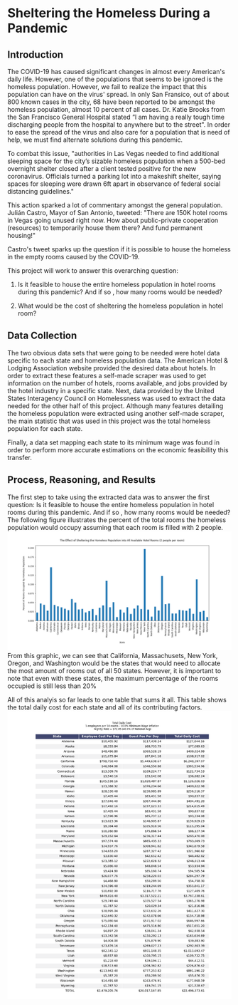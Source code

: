 # Sheltering the Homeless During a Pandemic

## Introduction

The COVID-19 has caused significant changes in almost every American's daily life. However, one of the populations
that seems to be ignored is the homeless population. However, we fail to realize the impact that this population can
have on the virus' spread. In only San Fransico, out of about 800 known cases in the city, 68 have been reported to be 
amongst the homeless population, almost 10 percent of all cases.  Dr. Katie Brooks from the San Francisco General 
Hospital stated “I am having a really tough time discharging people from the hospital to anywhere but to the street". 
In order to ease the spread of the virus and also care for a population that is need of help, we must find alternate 
solutions during this pandemic.

To combat this issue, "authorities in Las Vegas needed to find additional sleeping space for the city’s sizable homeless 
population when a 500-bed overnight shelter closed after a client tested positive for the new coronavirus. Officials 
turned a parking lot into a makeshift shelter, saying spaces for sleeping were drawn 6ft apart in observance of federal 
social distancing guidelines."

This action sparked a lot of commentary amongst the general population. Julián Castro, Mayor of San Antonio, tweeted: 
"There are 150K hotel rooms in Vegas going unused right now. How about public-private cooperation (resources) to 
temporarily house them there? And fund permanent housing!"

Castro's tweet sparks up the question if it is possible to house the homeless in the empty rooms caused by the COVID-19. 

This project will work to answer this overarching question:

1. Is it feasible to house the entire homeless population in hotel rooms during this pandemic? And if so , how many rooms 
would be needed?

2. What would be the cost of sheltering the homeless population in hotel room?


## Data Collection

The two obvious data sets that were going to be needed were hotel data specific to each state and homeless population 
data. The American Hotel & Lodging Association website provided the desired data about hotels. In order to extract these
features a self-made scraper was used to get information on the number of hotels, rooms available, and jobs provided by 
the hotel industry in a specific state. Next, data provided by the United States Interagency Council on Homelessness
was used to extract the data needed for the other half of this project. Although many features detailing the homeless 
population were extracted using another self-made scraper, the main statistic that was used in this project was the total 
homeless population for each state.

Finally, a data set mapping each state to its minimum wage was found in order to perform more accurate estimations
on the economic feasibility this transfer.


## Process, Reasoning, and Results

The first step to take using the extracted data was to answer the first question: Is it feasible to house the entire 
homeless population in hotel rooms during this pandemic. And if so , how many rooms would be needed? The following 
figure illustrates the percent of the total rooms the homeless population would occupy assuming that each room is filled
with 2 people.
![Percent Composition](img/all_homeless_in_all_rooms_percentage.png)
From this graphic, we can see that California, Massachusets, New York, Oregon, and Washington would be the states that
would need to allocate the most amount of rooms out of all 50 states. However, it is important to note that even with 
these states, the maximum percentage of the rooms occupied is still less than 20%


All of this analyis so far leads to one table that sums it all. This table shows the total daily cost for each state and
all of its contributing factors.
![Total Cost](img/total_daily_cost_table.png)